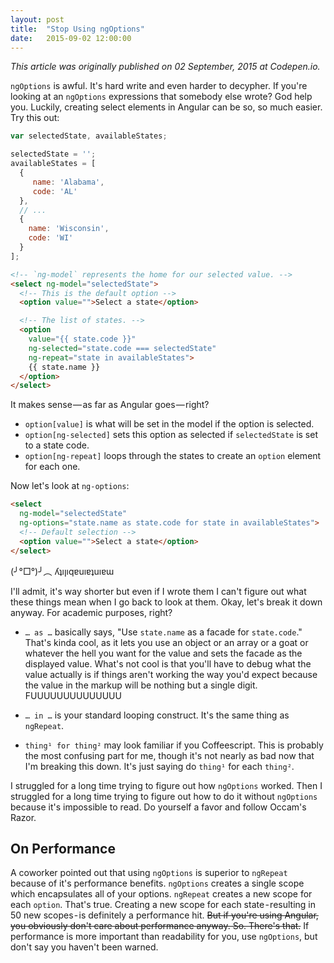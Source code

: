 ```yaml
---
layout: post
title:  "Stop Using ngOptions"
date:   2015-09-02 12:00:00
---
```


*This article was originally published on 02 September, 2015 at Codepen.io.*

`ngOptions` is awful. It's hard write and even harder to decypher. If you're looking at an `ngOptions` expressions that somebody else wrote? God help you. Luckily, creating select elements in Angular can be so, so much easier. Try this out:

```js
var selectedState, availableStates;

selectedState = '';
availableStates = [
  {
     name: 'Alabama',
     code: 'AL'
  },
  // ...
  {
    name: 'Wisconsin',
    code: 'WI'
  }
];
```

```html
<!-- `ng-model` represents the home for our selected value. -->
<select ng-model="selectedState">
  <!-- This is the default option -->
  <option value="">Select a state</option>

  <!-- The list of states. -->
  <option
    value="{{ state.code }}"
    ng-selected="state.code === selectedState"
    ng-repeat="state in availableStates">
    {{ state.name }}
  </option>
</select>
```

It makes sense — as far as Angular goes — right?

* `option[value]` is what will be set in the model if the option is selected.
* `option[ng-selected]` sets this option as selected if `selectedState` is set to a state code.
* `option[ng-repeat]` loops through the states to create an `option` element for each one.

Now let's look at `ng-options`:

```html
<select
  ng-model="selectedState"
  ng-options="state.name as state.code for state in availableStates">
  <!-- Default selection -->
  <option value="">Select a state</option>
</select>
```

(╯°□°)╯︵ ʎʇıןıqɐuıɐʇuıɐɯ

I'll admit, it's way shorter but even if I wrote them I can't figure out what these things mean when I go back to look at them. Okay, let's break it down anyway. For academic purposes, right?

* `… as …` basically says, "Use `state.name` as a facade for `state.code`." That's kinda cool, as it lets you use an object or an array or a goat or whatever the hell you want for the value and sets the facade as the displayed value. What's not cool is that you'll have to debug what the value actually is if things aren't working the way you'd expect because the value in the markup will be nothing but a single digit. FUUUUUUUUUUUUUU

* `… in …` is your standard looping construct. It's the same thing as `ngRepeat`.

* `thing¹ for thing²` may look familiar if you Coffeescript. This is probably the most confusing part for me, though it's not nearly as bad now that I'm breaking this down. It's just saying do `thing¹` for each `thing²`.

I struggled for a long time trying to figure out how `ngOptions` worked. Then I struggled for a long time trying to figure out how to do it without `ngOptions` because it's impossible to read. Do yourself a favor and follow Occam's Razor.

## On Performance

A coworker pointed out that using `ngOptions` is superior to `ngRepeat` because of it's performance benefits. `ngOptions` creates a single scope which encapsulates all of your options. `ngRepeat` creates a new scope for each `option`. That's true. Creating a new scope for each state - resulting in 50 new scopes - is definitely a performance hit. ~~But if you're using Angular, you obviously don't care about performance anyway. So. There's that.~~ If performance is more important than readability for you, use `ngOptions`, but don't say you haven't been warned.
